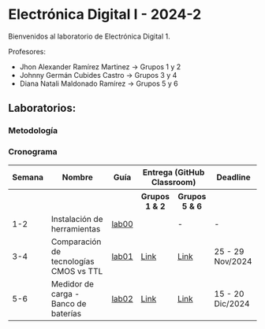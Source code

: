 # Electrónica Digital I - 2024-2

Bienvenidos al laboratorio de Electrónica Digital 1.

Profesores:


* Jhon Alexander Ramírez Martinez &rarr; Grupos 1 y 2
* Johnny Germán Cubides Castro &rarr; Grupos 3 y 4
* Diana Natali Maldonado Ramírez &rarr; Grupos 5 y 6

## Laboratorios:

### Metodología

### Cronograma

<table>
  <tr>
    <th>Semana</th>
    <th>Nombre</th>
    <th>Guía</th>
    <th colspan="2">Entrega (GitHub Classroom)</th>
    <th>Deadline</th>
  </tr>
  <tr>
    <th></th>
    <th></th>
    <th></th>
    <th>Grupos 1 & 2</th>
    <th>Grupos 5 & 6</th>
    <th></th>
  </tr>
  <tr>
    <td>1-2</td>
    <td>Instalación de herramientas</td>
    <td><a href="/labs/lab00/README.md">lab00</a></td>
    <td><a href="#"> </a></td>
    <td>-</td>
    <td>-</td>
  </tr>
  <tr>
    <td>3-4</td>
    <td>Comparación de tecnologías CMOS vs TTL</td>
    <td><a href="/labs/lab01/README.md">lab01</a></td>
    <td><a href="https://classroom.github.com/a/ZbQgHL-m">Link</a></td>
    <td><a href="https://classroom.github.com/a/amNlXUtF">Link</a></td>
    <td>25 - 29 Nov/2024</td>
  </tr>
  <tr>
    <td>5-6</td>
    <td>Medidor de carga - Banco de baterías</td>
    <td><a href="/labs/lab02/README.md">lab02</a></td>
    <td><a href="#">Link </a></td>
    <td><a href="https://classroom.github.com/a/Jtaa3YmS">Link </a></td>
    <td>15 - 20 Dic/2024</td>
  </tr>
</table>

